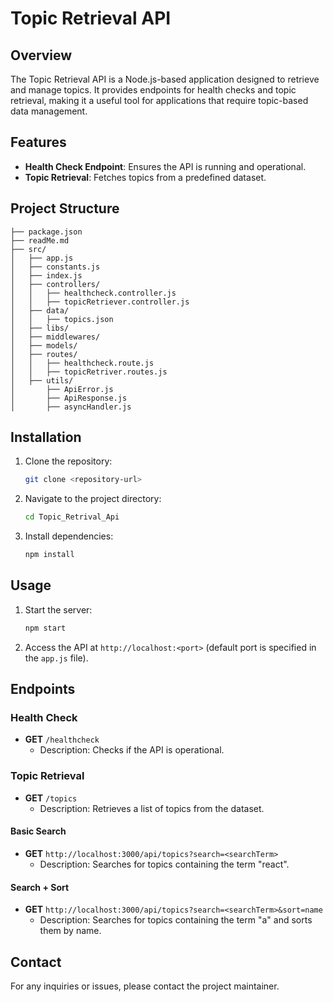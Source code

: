 # Topic Retrieval API

## Overview
The Topic Retrieval API is a Node.js-based application designed to retrieve and manage topics. It provides endpoints for health checks and topic retrieval, making it a useful tool for applications that require topic-based data management.

## Features
- **Health Check Endpoint**: Ensures the API is running and operational.
- **Topic Retrieval**: Fetches topics from a predefined dataset.

## Project Structure
```
├── package.json
├── readMe.md
├── src/
│   ├── app.js
│   ├── constants.js
│   ├── index.js
│   ├── controllers/
│   │   ├── healthcheck.controller.js
│   │   ├── topicRetriever.controller.js
│   ├── data/
│   │   ├── topics.json
│   ├── libs/
│   ├── middlewares/
│   ├── models/
│   ├── routes/
│   │   ├── healthcheck.route.js
│   │   ├── topicRetriver.routes.js
│   ├── utils/
│       ├── ApiError.js
│       ├── ApiResponse.js
│       ├── asyncHandler.js
```

## Installation
1. Clone the repository:
   ```bash
   git clone <repository-url>
   ```
2. Navigate to the project directory:
   ```bash
   cd Topic_Retrival_Api
   ```
3. Install dependencies:
   ```bash
   npm install
   ```

## Usage
1. Start the server:
   ```bash
   npm start
   ```
2. Access the API at `http://localhost:<port>` (default port is specified in the `app.js` file).

## Endpoints
### Health Check
- **GET** `/healthcheck`
  - Description: Checks if the API is operational.

### Topic Retrieval
- **GET** `/topics`
  - Description: Retrieves a list of topics from the dataset.

#### Basic Search
- **GET** `http://localhost:3000/api/topics?search=<searchTerm>`
  - Description: Searches for topics containing the term "react".

#### Search + Sort
- **GET** `http://localhost:3000/api/topics?search=<searchTerm>&sort=name`
  - Description: Searches for topics containing the term "a" and sorts them by name.

## Contact
For any inquiries or issues, please contact the project maintainer.